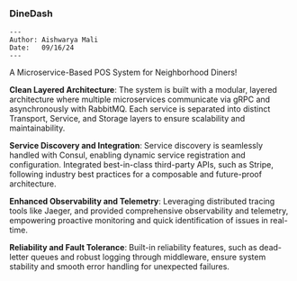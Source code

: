 ### DineDash

```
---
Author: Aishwarya Mali
Date:   09/16/24
---
```

A Microservice-Based POS System for Neighborhood Diners!

[]()

**Clean Layered Architecture**: The system is built with a modular, layered architecture where multiple microservices communicate via gRPC and asynchronously with RabbitMQ. Each service is separated into distinct Transport, Service, and Storage layers to ensure scalability and maintainability.

**Service Discovery and Integration**: Service discovery is seamlessly handled with Consul, enabling dynamic service registration and configuration. Integrated best-in-class third-party APIs, such as Stripe, following industry best practices for a composable and future-proof architecture.

**Enhanced Observability and Telemetry**: Leveraging distributed tracing tools like Jaeger, and provided comprehensive observability and telemetry, empowering proactive monitoring and quick identification of issues in real-time.

**Reliability and Fault Tolerance**: Built-in reliability features, such as dead-letter queues and robust logging through middleware, ensure system stability and smooth error handling for unexpected failures.
